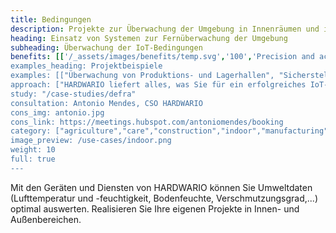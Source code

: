 ```yaml
---
title: Bedingungen
description: Projekte zur Überwachung der Umgebung in Innenräumen und im Freien in der Landwirtschaft, der Industrie, der Lebensmittelverarbeitung sowie Projekte für intelligente Unternehmen und Haushalte.
heading: Einsatz von Systemen zur Fernüberwachung der Umgebung
subheading: Überwachung der IoT-Bedingungen
benefits: [['/_assets/images/benefits/temp.svg','100','Precision and accuracy','Regelmäßig und an vielen Stellen genaue Daten sammeln. Es wird online für Audits und Analysen zur Verfügung stehen.'],['/_assets/images/benefits/simple.svg','75',Streamline, und die Kostensenkung','Fernüberwachung arbeitet 24/7 und reduziert die Anzahl der notwendigen Anrufe und rationalisiert Prozesse.'],['/_assets/images/benefits/scalable.svg','100','Verbesserung der Umwelt','Datengestützte Optimierung verbessert die Umwelt für Lagerung, Produktion, Landwirtschaft oder Tierhaltung.']]
examples_heading: Projektbeispiele
examples: [["Überwachung von Produktions- und Lagerhallen", "Sicherstellung ordnungsgemäßer Produktions- und Lagerbedingungen - Daten für Online-Überwachung, Abweichungswarnungen und Audits."],["Überwachung der Tierumgebung", "Überwachung von Temperatur, Luftfeuchtigkeit, Stickoxiden und anderen Variablen zur Gewährleistung idealer Tierhaltungsbedingungen. "],["Intelligente Überwachung der Büroumgebung", "Überwachung von Temperatur, Luftfeuchtigkeit, Beleuchtung, CO2 und VOC zur Optimierung der Umgebung, der Produktivität und des Verbrauchs."],["Überwachung von Gefrier- und Kühlschränken", "Überwachung der Temperatur zur Einhaltung von Prozessen und zur Optimierung des Stromverbrauchs."],["Überwachung der Bedingungen in Weinbergen", "Überwachung von Wetterbedingungen, Niederschlag, Boden- und Lufttemperatur und -feuchtigkeit zur Verbesserung der Erntequalität und zur Kostensenkung."]]
approach: ["HARDWARIO liefert alles, was Sie für ein erfolgreiches IoT-Umweltüberwachungsprojekt benötigen - von Geräten bis hin zu Cloud-Umgebungen und APIs.", "Unsere Produkte und Dienstleistungen umfassen IoT-Geräte und -Sensoren, die von überall aus über LPWAN-Netzwerke leicht mit dem Internet verbunden werden können, Konnektivität, Cloud-basiertes Gerätemanagement und APIs für die Integration mit anderen Systemen."]
study: "/case-studies/defra"
consultation: Antonio Mendes, CSO HARDWARIO
cons_img: antonio.jpg
cons_link: https://meetings.hubspot.com/antoniomendes/booking
category: ["agriculture","care","construction","indoor","manufacturing","outdoor","retail"]
image_preview: /use-cases/indoor.png
weight: 10
full: true
---
```


Mit den Geräten und Diensten von HARDWARIO können Sie Umweltdaten (Lufttemperatur und -feuchtigkeit, Bodenfeuchte, Verschmutzungsgrad,...) optimal auswerten. Realisieren Sie Ihre eigenen Projekte in Innen- und Außenbereichen.
